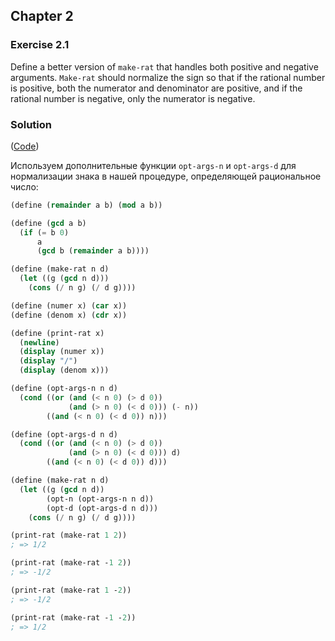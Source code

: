 ## Chapter 2

### Exercise 2.1

Define a better version of `make-rat` that handles both positive and negative arguments. `Make-rat` should normalize the sign so that if the rational number is positive, both the numerator and denominator are positive, and if the rational number is negative, only the numerator is negative.

### Solution

([Code](../../src/Chapter%202/Exercise%202.01.scm))

Используем дополнительные функции `opt-args-n` и `opt-args-d` для нормализации знака в нашей процедуре, определяющей рациональное число:

```scheme
(define (remainder a b) (mod a b))

(define (gcd a b)
  (if (= b 0)
      a
      (gcd b (remainder a b))))

(define (make-rat n d)
  (let ((g (gcd n d)))
    (cons (/ n g) (/ d g))))

(define (numer x) (car x))
(define (denom x) (cdr x))

(define (print-rat x)
  (newline)
  (display (numer x))
  (display "/")
  (display (denom x)))

(define (opt-args-n n d)
  (cond ((or (and (< n 0) (> d 0))
             (and (> n 0) (< d 0))) (- n))
        ((and (< n 0) (< d 0)) n)))

(define (opt-args-d n d)
  (cond ((or (and (< n 0) (> d 0))
             (and (> n 0) (< d 0))) d)
        ((and (< n 0) (< d 0)) d)))

(define (make-rat n d)
  (let ((g (gcd n d))
        (opt-n (opt-args-n n d))
        (opt-d (opt-args-d n d)))
    (cons (/ n g) (/ d g))))

(print-rat (make-rat 1 2))
; => 1/2

(print-rat (make-rat -1 2))
; => -1/2

(print-rat (make-rat 1 -2))
; => -1/2

(print-rat (make-rat -1 -2))
; => 1/2
```

